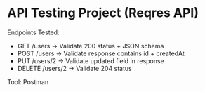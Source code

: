 # API Testing Project (Reqres API)

Endpoints Tested:
- GET /users -> Validate 200 status + JSON schema
- POST /users -> Validate response contains id + createdAt
- PUT /users/2 -> Validate updated field in response
- DELETE /users/2 -> Validate 204 status

Tool: Postman
